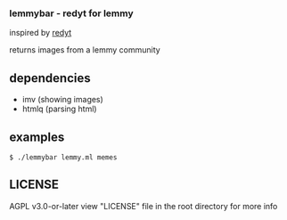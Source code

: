 ### lemmybar - redyt for lemmy

inspired by [redyt](https://github.com/Bugswriter/redyt)

returns images from a lemmy community

## dependencies
- imv (showing images)
- htmlq (parsing html)

## examples

```
$ ./lemmybar lemmy.ml memes
```

## LICENSE
AGPL v3.0-or-later view "LICENSE" file in the root directory for more info
